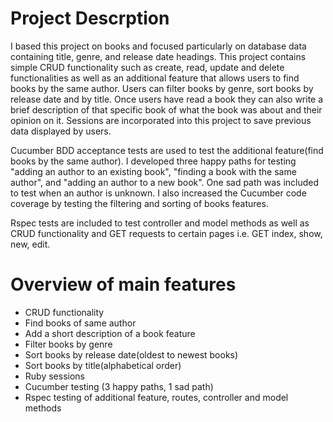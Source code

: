 # Project Descrption
I based this project on books and focused particularly on database data containing title, genre, and release date headings.
This project contains simple CRUD functionality such as create, read, update and delete functionalities as well as an additional
feature that allows users to find books by the same author. Users can filter books by genre, sort books by release date and by
title. Once users have read a book they can also write a brief description of that specific book of what the book was about and
their opinion on it. Sessions are incorporated into this project to save previous data displayed by users. 

Cucumber BDD acceptance tests are used to test the additional feature(find books by the same author). I developed three happy paths
for testing "adding an author to an existing book", "finding a book with the same author", and "adding an author to a new book".
One sad path was included to test when an author is unknown. I also increased the Cucumber code coverage by testing the filtering
and sorting of books features.

Rspec tests are included to test controller and model methods as well as CRUD functionality and GET requests to
certain pages i.e. GET index, show, new, edit.

# Overview of main features
- CRUD functionality
- Find books of same author
- Add a short description of a book feature
- Filter books by genre
- Sort books by release date(oldest to newest books)
- Sort books by title(alphabetical order)
- Ruby sessions
- Cucumber testing (3 happy paths, 1 sad path)
- Rspec testing of additional feature, routes, controller and model methods
